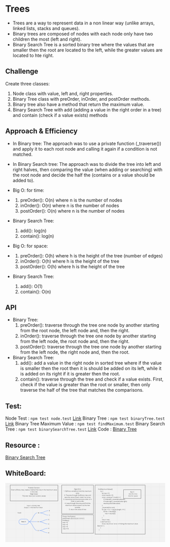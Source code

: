 # Trees
* Trees are a way to represent data in a non linear way (unlike arrays, linked lists, stacks and queues).
* Binary trees are composed of nodes with each node only have two children the most (left and right).
* Binary Search Tree is a sorted binary tree where the values that are smaller then the root are located to the left, while the greater values are located to hte right.


## Challenge
Create three classes:
1. Node class with value, left and, right properties.
2. Binary Tree class with preOrder, inOrder, and postOrder methods.
3. Binary tree also have a method that return the maximum value.
4. Binary Search Tree with add (adding a value in the right order in a tree) and contain (check if a value exists) methods

## Approach & Efficiency
- In Binary tree: The approach was to use a private function (_traverse()) and apply it to each root node and calling it again if a condition is not matched.
- In Binary Search tree: The approach was to divide the tree into left and right halves, then comparing the value (when adding or searching) with the root node and decide the half the (contains or a value should be added to).
- Big O: for time:
- 1. preOrder(): O(n) where n is the number of nodes
  2. inOrder(): O(n) where n is the number of nodes
  3. postOrder(): O(n) where n is the number of nodes
- Binary Search Tree:
  1. add(): log(n)
  2. contain(): log(n)

- Big O: for space:
- 1. preOrder(): O(h) where h is the height of the tree (number of edges)
  2. inOrder(): O(h) where h is the height of the tree 
  3. postOrder(): O(h) where h is the height of the tree 
- Binary Search Tree: 
  1. add(): O(1)
  2. contain(): O(n)

## API
- Binary Tree:
  1. preOrder(): traverse through the tree one node by another starting from the root node, the left node and, then the right.
  2. inOrder(): traverse through the tree one node by another starting from the left node, the root node and, then the right.
  3. postOrder(): traverse through the tree one node by another starting from the left node, the right node and, then the root.
- Binary Search Tree:
  1. add(): add a value in the right node in sorted tree where if the value is smaller then the root then it is should be added on its left, while it is added on its right if it is greater then the root.
  2. contain(): traverse through the tree and check if a value exists. First, check if the value is greater than the root or smaller, then only traverse the half of the tree that matches the comparisons.

## Test:
Node Test : `npm test node.test`  [Link](node.test.js)
Binary Tree : `npm test binaryTree.test`  [Link](binaryTree.test.js)
Binary Tree Maximum Value : `npm test findMaximum.test`
Binary Search Tree : `npm test binarySearchTree.test` [Link](binarySearchTree.test.js)
Code : [Binary Tree](tree.js)

## Resource :
[Binary Search Tree](https://humanwhocodes.com/blog/2009/06/09/computer-science-in-javascript-binary-search-tree-part-1/#:~:text=The%20contains()%20method%20accepts,BinarySearchTree.)

## WhiteBoard:

![](../assets/maxTree.png)